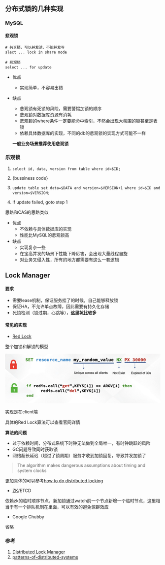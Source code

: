 ## 分布式锁的几种实现

### MySQL

#### 悲观锁

```mysql
# 共享锁，可以并发读，不能并发写
slect ... lock in share mode 

# 悲观锁
select ... for update
```

* 优点

  * 实现简单，不容易出错

* 缺点
     * 悲观锁有死锁的风险，需要警惕加锁的顺序
     * 悲观锁对数据库资源有消耗
     * 悲观锁的where条件一定要能命中索引，不然会出现大氛围的锁甚至是表锁
     * 依赖具体数据库的实现，不同的db的悲观锁的实现方式可能不一样

  **一般业务场景推荐使用悲观锁**

### 乐观锁

1. ```mysql
   select id, data, version from table where id=$ID;
   ```

2. {bussiness code}

3. ```mysql
   update table set data=$DATA and version=$VERSION+1 where id=$ID and version=$VERSION;
   ```

4. If update failed, goto step 1

思路和CAS的思路类似

* 优点
  * 不依赖与具体数据库的实现
  * 性能比MySQL的悲观锁高
* 缺点
  * 实现复杂一些
  * 在宝高并发的场景下性能下降厉害，会出现大量线程自旋
  * 对业务又侵入性，所有的地方都需要有这么一套逻辑

## Lock Manager

#### 要求

* 需要lease机制，保证服务挂了的时候，自己能够释放锁
* 保证HA，不允许单点故障，因此需要有持久化存储
* 死锁检测（锁过期，心跳等），**这里坑比较多**

#### 常见的实现

* [Red Lock](https://redis.io/topics/distlock)

整个加锁和解锁的模型

![redis-lock](./pic/redis-lock.png)

实现是在client端

具体的Red Lock算法可以查看官网详情

**算法的问题**

* 过于依赖时间，分布式系统下时钟无法做到全局唯一，有时钟跳跃的风险
* GC问题导致同时获取锁
* 网络超长延迟（超过了锁周期）服务才收到加锁回复，导致并发加锁了

> The algorithm makes dangerous assumptions about timing and system clocks

更加具体的可以参考[how to do distributed locking](https://martin.kleppmann.com/2016/02/08/how-to-do-distributed-locking.html)



* [ZK](https://zookeeper.apache.org/doc/r3.1.2/recipes.html)/ETCD

依赖zk的临时顺序节点，新加锁通过watch前一个节点新增一个临时节点，这里相当于有一个排队机制在里面，可以有效的避免惊群效应



* Google  Chubby

省略

### 参考

1. [Distributed Lock Manager](https://www.youtube.com/watch?v=vFW1U1vimVs)
2. [patterns-of-distributed-systems](https://martinfowler.com/articles/patterns-of-distributed-systems/)
